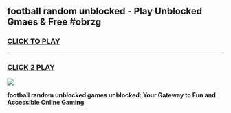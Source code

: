 
## football random unblocked - Play Unblocked Gmaes & Free #obrzg
<h3>
<a href="https://news.freeplayer.one?title=football_random_unblocked&ref=24F">CLICK TO PLAY</a></h3>
<hr>

<h3>
<a href="https://news.freeplayer.one?title=football_random_unblocked&ref=24F">CLICK 2 PLAY</a>
  
</h3>

<a href="https://news.freeplayer.one?title=football_random_unblocked&ref=24F/"><img src="https://clearcache.store/games.png"></a>


**football random unblocked games unblocked: Your Gateway to Fun and Accessible Online Gaming**
